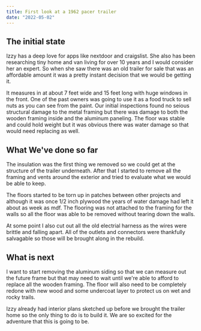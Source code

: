 ```yaml
---
title: First look at a 1962 pacer trailer
date: "2022-05-02"
---
```



## The initial state

Izzy has a deep love for apps like nextdoor and craigslist. She also has been researching tiny home and van living for over 10 years and I would consider her an expert. So when she saw there was an old trailer for sale that was an affordable amount it was a pretty instant decision that we would be getting it.

It measures in at about 7 feet wide and 15 feet long with huge windows in the front. One of the past owners was going to use it as a food truck to sell nuts as you can see from the paint. Our initial inspections found no seious structural damage to the metal framing but there was damage to both the wooden framing inside and the aluminum paneling. The floor was stable and could hold weight but it was obvious there was water damage so that would need replacing as well. 


## What We've done so far

The insulation was the first thing we removed so we could get at the structure of the trailer underneath. After that I started to remove all the framing and vents around the exterior and tried to evaluate what we would be able to keep.

The floors started to be torn up in patches between other projects and although it was once 1/2 inch plywood the years of water damage had left it about as week as mdf. The flooring was not attached to the framing for the walls so all the floor was able to be removed without tearing down the walls.

At some point I also cut out all the old electrial harness as the wires were brittle and falling apart. All of the outlets and connectors were thankfully salvagable so those will be brought along in the rebuild.

## What is next

I want to start removing the aluminum siding so that we can measure out the future frame but that may need to wait until we're able to afford to replace all the wooden framing. The floor will also need to be completely redone with new wood and some undercoat layer to protect us on wet and rocky trails.

Izzy already had interior plans sketched up before we brought the trailer home so the only thing to do is to build it. We are so excited for the adventure that this is going to be.